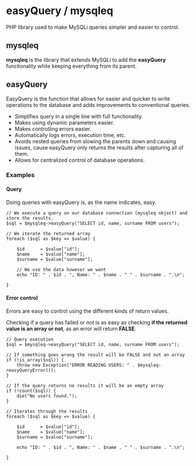 # easyQuery / mysqleq
PHP library used to make MySQLi queries simpler and easier to control.

## mysqleq
**mysqleq** is the library that extends MySQLi to add the **easyQuery** functionality while keeping everything from its parent.

## easyQuery
EasyQuery is the function that allows for easier and quicker to write operations to the database and adds improvements to conventional queries.
- Simplifies query in a single line with full functionality.
- Makes using dynamic parameters easier.
- Makes controlling errors easier.
- Automatically logs errors, execution time, etc.
- Avoids nested queries from slowing the parents down and causing issues, cause easyQuery only returns the results after capturing all of them.
- Allows for centralized control of database operations.

### Examples

#### Query

Doing queries with easyQuery is, as the name indicates, easy.

~~~
// We execute a query on our database connection (mysqleq object) and store the results.
$sql = $mysqleq->easyQuery("SELECT id, name, surname FROM users");

// We iterate the returned array
foreach ($sql as $key => $value) {

	$id      = $value["id"];
	$name    = $value["name"];
	$surname = $value["surname"];

	// We use the data however we want
	echo "ID: " . $id . ", Name: " . $name . " " . $surname . ".\n";

}
~~~

#### Error control

Errors are easy to control using the different kinds of return values.

Checking if a query has failed or not is as easy as checking **if the returned value is an array or not**, as an error will return **FALSE**.

~~~
// Query execution
$sql = $mysqleq->easyQuery("SELECT id, name, surname FROM users");

// If something goes wrong the result will be FALSE and not an array
if (!is_array($sql)) {
    throw new Exception("ERROR READING USERS: " . $mysqleq->easyQueryError());
}

// If the query returns no results it will be an empty array
if (!count($sql)) {
    die("No users found.");
}

// Iterates through the results
foreach ($sql as $key => $value) {

    $id      = $value["id"];
    $name    = $value["name"];
    $surname = $value["surname"];

    echo "ID: " . $id . ", Name: " . $name . " " . $surname . ".\n";

}
~~~